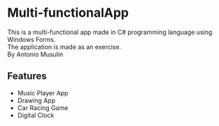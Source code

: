 # Multi-functionalApp

This is a multi-functional app made in C# programming language using Windows Forms.  
The application is made as an exercise.  
By Antonio Musulin  

## Features

 - Music Player App
 - Drawing App
 - Car Racing Game
 - Digital Clock

